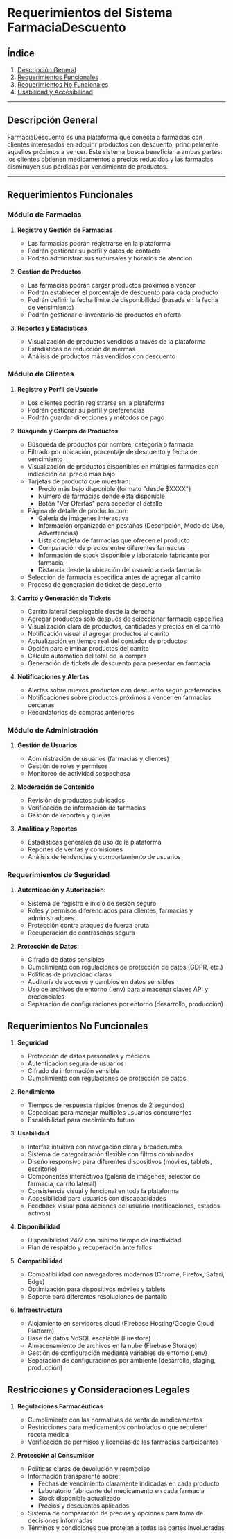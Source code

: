 # Requerimientos del Sistema FarmaciaDescuento

## Índice

1. [Descripción General](#descripción-general)
2. [Requerimientos Funcionales](#requerimientos-funcionales)
3. [Requerimientos No Funcionales](#requerimientos-no-funcionales)
4. [Usabilidad y Accesibilidad](#usabilidad-y-accesibilidad)

---

## Descripción General
FarmaciaDescuento es una plataforma que conecta a farmacias con clientes interesados en adquirir productos con descuento, principalmente aquellos próximos a vencer. Este sistema busca beneficiar a ambas partes: los clientes obtienen medicamentos a precios reducidos y las farmacias disminuyen sus pérdidas por vencimiento de productos.

---

## Requerimientos Funcionales

### Módulo de Farmacias
1. **Registro y Gestión de Farmacias**
   - Las farmacias podrán registrarse en la plataforma
   - Podrán gestionar su perfil y datos de contacto
   - Podrán administrar sus sucursales y horarios de atención

2. **Gestión de Productos**
   - Las farmacias podrán cargar productos próximos a vencer
   - Podrán establecer el porcentaje de descuento para cada producto
   - Podrán definir la fecha límite de disponibilidad (basada en la fecha de vencimiento)
   - Podrán gestionar el inventario de productos en oferta

3. **Reportes y Estadísticas**
   - Visualización de productos vendidos a través de la plataforma
   - Estadísticas de reducción de mermas
   - Análisis de productos más vendidos con descuento

### Módulo de Clientes
1. **Registro y Perfil de Usuario**
   - Los clientes podrán registrarse en la plataforma
   - Podrán gestionar su perfil y preferencias
   - Podrán guardar direcciones y métodos de pago

2. **Búsqueda y Compra de Productos**
   - Búsqueda de productos por nombre, categoría o farmacia
   - Filtrado por ubicación, porcentaje de descuento y fecha de vencimiento
   - Visualización de productos disponibles en múltiples farmacias con indicación del precio más bajo
   - Tarjetas de producto que muestran:
     * Precio más bajo disponible (formato "desde $XXXX")
     * Número de farmacias donde está disponible
     * Botón "Ver Ofertas" para acceder al detalle
   - Página de detalle de producto con:
     * Galería de imágenes interactiva
     * Información organizada en pestañas (Descripción, Modo de Uso, Advertencias)
     * Lista completa de farmacias que ofrecen el producto
     * Comparación de precios entre diferentes farmacias
     * Información de stock disponible y laboratorio fabricante por farmacia
     * Distancia desde la ubicación del usuario a cada farmacia
   - Selección de farmacia específica antes de agregar al carrito
   - Proceso de generación de ticket de descuento

3. **Carrito y Generación de Tickets**
   - Carrito lateral desplegable desde la derecha
   - Agregar productos solo después de seleccionar farmacia específica
   - Visualización clara de productos, cantidades y precios en el carrito
   - Notificación visual al agregar productos al carrito
   - Actualización en tiempo real del contador de productos
   - Opción para eliminar productos del carrito
   - Cálculo automático del total de la compra
   - Generación de tickets de descuento para presentar en farmacia

4. **Notificaciones y Alertas**
   - Alertas sobre nuevos productos con descuento según preferencias
   - Notificaciones sobre productos próximos a vencer en farmacias cercanas
   - Recordatorios de compras anteriores

### Módulo de Administración
1. **Gestión de Usuarios**
   - Administración de usuarios (farmacias y clientes)
   - Gestión de roles y permisos
   - Monitoreo de actividad sospechosa

2. **Moderación de Contenido**
   - Revisión de productos publicados
   - Verificación de información de farmacias
   - Gestión de reportes y quejas

3. **Analítica y Reportes**
   - Estadísticas generales de uso de la plataforma
   - Reportes de ventas y comisiones
   - Análisis de tendencias y comportamiento de usuarios

### Requerimientos de Seguridad

1. **Autenticación y Autorización**:
   - Sistema de registro e inicio de sesión seguro
   - Roles y permisos diferenciados para clientes, farmacias y administradores
   - Protección contra ataques de fuerza bruta
   - Recuperación de contraseñas segura

2. **Protección de Datos**:
   - Cifrado de datos sensibles
   - Cumplimiento con regulaciones de protección de datos (GDPR, etc.)
   - Políticas de privacidad claras
   - Auditoría de accesos y cambios en datos sensibles
   - Uso de archivos de entorno (.env) para almacenar claves API y credenciales
   - Separación de configuraciones por entorno (desarrollo, producción)

## Requerimientos No Funcionales

1. **Seguridad**
   - Protección de datos personales y médicos
   - Autenticación segura de usuarios
   - Cifrado de información sensible
   - Cumplimiento con regulaciones de protección de datos

2. **Rendimiento**
   - Tiempos de respuesta rápidos (menos de 2 segundos)
   - Capacidad para manejar múltiples usuarios concurrentes
   - Escalabilidad para crecimiento futuro

3. **Usabilidad**
   - Interfaz intuitiva con navegación clara y breadcrumbs
   - Sistema de categorización flexible con filtros combinados
   - Diseño responsivo para diferentes dispositivos (móviles, tablets, escritorio)
   - Componentes interactivos (galería de imágenes, selector de farmacia, carrito lateral)
   - Consistencia visual y funcional en toda la plataforma
   - Accesibilidad para usuarios con discapacidades
   - Feedback visual para acciones del usuario (notificaciones, estados activos)

4. **Disponibilidad**
   - Disponibilidad 24/7 con mínimo tiempo de inactividad
   - Plan de respaldo y recuperación ante fallos

5. **Compatibilidad**
   - Compatibilidad con navegadores modernos (Chrome, Firefox, Safari, Edge)
   - Optimización para dispositivos móviles y tablets
   - Soporte para diferentes resoluciones de pantalla

6. **Infraestructura**
   - Alojamiento en servidores cloud (Firebase Hosting/Google Cloud Platform)
   - Base de datos NoSQL escalable (Firestore)
   - Almacenamiento de archivos en la nube (Firebase Storage)
   - Gestión de configuración mediante variables de entorno (.env)
   - Separación de configuraciones por ambiente (desarrollo, staging, producción)

## Restricciones y Consideraciones Legales

1. **Regulaciones Farmacéuticas**
   - Cumplimiento con las normativas de venta de medicamentos
   - Restricciones para medicamentos controlados o que requieren receta médica
   - Verificación de permisos y licencias de las farmacias participantes

2. **Protección al Consumidor**
   - Políticas claras de devolución y reembolso
   - Información transparente sobre:
     * Fechas de vencimiento claramente indicadas en cada producto
     * Laboratorio fabricante del medicamento en cada farmacia
     * Stock disponible actualizado
     * Precios y descuentos aplicados
   - Sistema de comparación de precios y opciones para toma de decisiones informadas
   - Términos y condiciones que protejan a todas las partes involucradas
